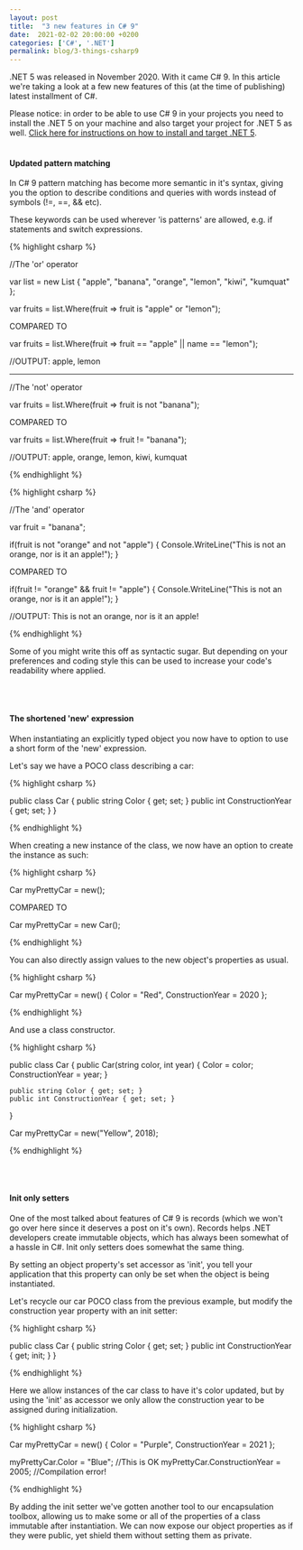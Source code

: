 ```yaml
---
layout: post
title:  "3 new features in C# 9"
date:  2021-02-02 20:00:00 +0200
categories: ['C#', '.NET']
permalink: blog/3-things-csharp9
---
```


.NET 5 was released in November 2020. With it came C# 9. In this article we're taking a look at a few new features of this
(at the time of publishing) latest installment of C#.

Please notice: in order to be able to use C# 9 in your projects you need to install the .NET 5 on your machine and also target your project for .NET 5 as well.
[Click here for instructions on how to install and target .NET 5][install-post].
<br><br>
<h4>Updated pattern matching</h4>

In C# 9 pattern matching has become more semantic in it's syntax, giving you the option to describe conditions and queries with words instead of symbols
(!=, ==, && etc). 

These keywords can be used wherever 'is patterns' are allowed, e.g. if statements and switch expressions.

{% highlight csharp %}

//The 'or' operator

var list = new List<string> { "apple", "banana", "orange", "lemon", "kiwi", "kumquat" };

var fruits = list.Where(fruit => fruit is "apple" or "lemon");

COMPARED TO

var fruits = list.Where(fruit => fruit == "apple" || name == "lemon");

//OUTPUT: apple, lemon

-----------------------------------------------------------------

//The 'not' operator

var fruits = list.Where(fruit => fruit is not "banana");

COMPARED TO

var fruits = list.Where(fruit => fruit != "banana");

//OUTPUT: apple, orange, lemon, kiwi, kumquat

{% endhighlight %}

{% highlight csharp %}

//The 'and' operator

var fruit = "banana";

if(fruit is not "orange" and not "apple")
{
    Console.WriteLine("This is not an orange, nor is it an apple!");
}

COMPARED TO

if(fruit != "orange" && fruit != "apple")
{
    Console.WriteLine("This is not an orange, nor is it an apple!");
}

//OUTPUT: This is not an orange, nor is it an apple!

{% endhighlight %}

Some of you might write this off as syntactic sugar. But depending on your preferences and coding style this can be used to increase 
your code's readability where applied.

<br><br>

<h4>The shortened 'new' expression</h4>

When instantiating an explicitly typed object you now have to option to use a short form of the 'new' expression.  

Let's say we have a POCO class describing a car:

{% highlight csharp %}

public class Car
{
    public string Color { get; set; }
    public int ConstructionYear { get; set; }
}

{% endhighlight %}

When creating a new instance of the class, we now have an option to create the instance as such:

{% highlight csharp %}

Car myPrettyCar = new();

COMPARED TO

Car myPrettyCar = new Car();

{% endhighlight %}

You can also directly assign values to the new object's properties as usual.

{% highlight csharp %}

Car myPrettyCar = new() { Color = "Red", ConstructionYear = 2020 };

{% endhighlight %}

And use a class constructor.

{% highlight csharp %}

public class Car
{
    public Car(string color, int year)
    {
        Color = color;
        ConstructionYear = year;
    }

    public string Color { get; set; }
    public int ConstructionYear { get; set; }
}

Car myPrettyCar = new("Yellow", 2018);

{% endhighlight %}

<br><br>

<h4>Init only setters</h4>

One of the most talked about features of C# 9 is records (which we won't go over here since it deserves a post on it's own).
Records helps .NET developers create immutable objects, which has always been somewhat of a hassle in C#. Init only setters does somewhat
the same thing.

By setting an object property's set accessor as 'init', you tell your application that this property can only be set when the object is being
instantiated.

Let's recycle our car POCO class from the previous example, but modify the construction year property with an init setter:

{% highlight csharp %}

public class Car
{
    public string Color { get; set; }
    public int ConstructionYear { get; init; }
}

{% endhighlight %}

Here we allow instances of the car class to have it's color updated, but by using the 'init' as accessor we only allow the construction year
to be assigned during initialization.

{% highlight csharp %}

Car myPrettyCar = new() { Color = "Purple", ConstructionYear = 2021 };

myPrettyCar.Color = "Blue"; //This is OK
myPrettyCar.ConstructionYear = 2005; //Compilation error!

{% endhighlight %}

By adding the init setter we've gotten another tool to our encapsulation toolbox, allowing us to make some or all of the properties of a
class immutable after instantiation. We can now expose our object properties as if they were public, yet shield them without setting them as private.


[install-post]: https://magnussundstrom.se/blog/installing-dotnet5
